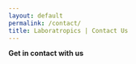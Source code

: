 ```yaml
---
layout: default
permalink: /contact/
title: Laboratropics | Contact Us
---
```


**Get in contact with us**
